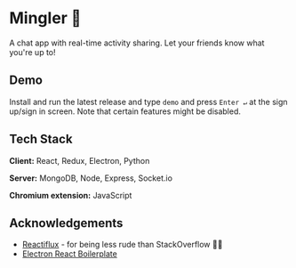 
# Mingler 👥

A chat app with real-time activity sharing. Let your friends know what you're up to!




## Demo

Install and run the latest release and type `demo` and press `Enter ↵` at the sign up/sign in screen. Note that certain features might be disabled.



## Tech Stack

**Client:** React, Redux, Electron, Python

**Server:** MongoDB, Node, Express, Socket.io

**Chromium extension:** JavaScript



## Acknowledgements

 - [Reactiflux](https://www.reactiflux.com/) - for being less rude than StackOverflow 🤝🏽
 - [Electron React Boilerplate](https://github.com/electron-react-boilerplate/electron-react-boilerplate)
